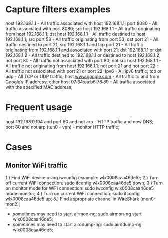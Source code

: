 Capture filters examples
========================

host 192.168.1.1                   - All traffic associated with host 192.168.1.1;
port 8080                          - All traffic associated with port 8080;
src host 192.168.1.1               - All traffic originating from host 192.168.1.1;
dst host 192.168.1.1               - All traffic destined  to  host 192.168.1.1;
src port 53                        - All traffic originating from port 53;
dst port 21                        - All traffic destined to port 21;
src 192.168.1.1 and tcp port 21    - All traffic originating from 192.168.1.1 and associated with port 21;
dst 192.168.1.1 or dst 192.168.1.2 - All traffic destined to 192.168.1.1 or destined to host 192.168.1.2;
not port 80                        - All traffic not associated with port 80;
not src host 192.168.1.1           - All traffic not originating from host 192.168.1.1;
not port 21 and not port 22        - All traffic not associated with port 21 or port 22;
Ipv6                               - All ipv6 traffic;
tcp or udp                         - All TCP or UDP traffic;
host www.google.com                - All traffic to and from Google’s IP address;
ether host 07:34:aa:b6:78:89       - All traffic associated with the specified MAC address;


Frequent usage
==============

host 192.168.0.104 and port 80 and not arp - HTTP traffic and now DNS;
port 80 and not arp (tun0 - vpn) - monitor HTTP traffic;

Cases
=====

Monitor WiFi traffic
--------------------

1.) Find WiFi device using iwconfig (example: wlx0008caa46de5);
2.) Turn off current WiFi connection: sudo ifconfig wlx0008caa46de5 down;
3.) Turn on monitor mode for WiFi connection: sudo iwconfig wlx0008caa46de5 mode monitor;
4.) Turn on current WiFi connection: sudo ifconfig wlx0008caa46de5 up;
5.) Find appropriate channel in WireShark (mon0-mon2);

* sometimes may need to start airmon-ng: sudo airmon-ng start wlx0008caa46de5;
* sometimes may need to start airodump-ng: sudo airodump-ng wlx0008caa46de5;